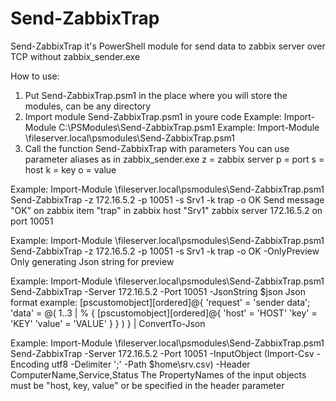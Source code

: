 # Send-ZabbixTrap
Send-ZabbixTrap it's PowerShell module for send data to zabbix server over TCP without zabbix_sender.exe

How to use:

1) Put Send-ZabbixTrap.psm1 in the place where you will store the modules, can be any directory
2) Import module Send-ZabbixTrap.psm1 in youre code
      Example: Import-Module C:\PSModules\Send-ZabbixTrap.psm1
      Example: Import-Module \\fileserver.local\psmodules\Send-ZabbixTrap.psm1
4) Сall the function Send-ZabbixTrap with parameters
      You can use parameter aliases as in zabbix_sender.exe
      z = zabbix server
      p = port
      s = host
      k = key
      o = value
     
Example:
 Import-Module \\fileserver.local\psmodules\Send-ZabbixTrap.psm1
 Send-ZabbixTrap -z 172.16.5.2 -p 10051 -s Srv1 -k trap -o OK
      Send message "OK" on zabbix item "trap" in zabbix host "Srv1" zabbix server 172.16.5.2 on port 10051
 
Example:
 Import-Module \\fileserver.local\psmodules\Send-ZabbixTrap.psm1
 Send-ZabbixTrap -z 172.16.5.2 -p 10051 -s Srv1 -k trap -o OK -OnlyPreview
      Only generating Json string for preview
 
 Example:
 Import-Module \\fileserver.local\psmodules\Send-ZabbixTrap.psm1
 Send-ZabbixTrap -Server 172.16.5.2 -Port 10051 -JsonString $json
       Json format example:
       [pscustomobject][ordered]@{
          'request' = 'sender data';
          'data' = @(
              1..3 | % {
                  [pscustomobject][ordered]@{
                      'host' = 'HOST'
                      'key' = 'KEY'
                      'value' = 'VALUE'
                  }
              }
          )
      } | ConvertTo-Json

 Example:
 Import-Module \\fileserver.local\psmodules\Send-ZabbixTrap.psm1
 Send-ZabbixTrap -Server 172.16.5.2 -Port 10051 -InputObject (Import-Csv -Encoding utf8 -Delimiter ';' -Path $home\srv.csv) -Header ComputerName,Service,Status
      The PropertyNames of the input objects must be "host, key, value" or be specified in the header parameter
